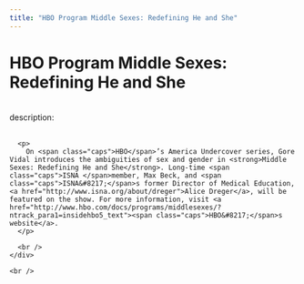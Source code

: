 ```yaml
---
title: "HBO Program Middle Sexes: Redefining He and She"
---
```


# HBO Program Middle Sexes: Redefining He and She

<div class="flexinode-body flexinode-2">
  <div class="flexinode-textarea-1">
    <div class="form-item">
      <br /> <label>description:</label><br /><br /> 
      
      <p>
        On <span class="caps">HBO</span>’s America Undercover series, Gore Vidal introduces the ambiguities of sex and gender in <strong>Middle Sexes: Redefining He and She</strong>. Long-time <span class="caps">ISNA </span>member, Max Beck, and <span class="caps">ISNA&#8217;</span>s former Director of Medical Education, <a href="http://www.isna.org/about/dreger">Alice Dreger</a>, will be featured on the show. For more information, visit <a href="http://www.hbo.com/docs/programs/middlesexes/?ntrack_para1=insidehbo5_text"><span class="caps">HBO&#8217;</span>s website</a>.
      </p>
      
      <br />
    </div>
    
    <br />
  </div>
</div>